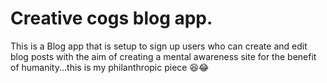 # Creative cogs blog app.
 This is a Blog app that is setup to sign up users who can create and edit blog posts with the aim of creating a mental awareness site for the benefit of humanity...this is my philanthropic piece 😆😂
